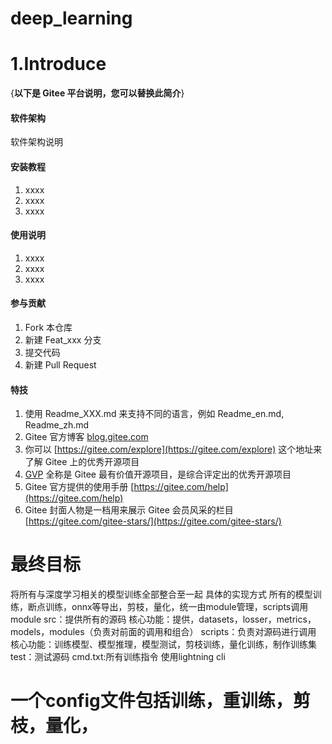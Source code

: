 # deep_learning

# 1.Introduce
{**以下是 Gitee 平台说明，您可以替换此简介**}


#### 软件架构
软件架构说明


#### 安装教程

1.  xxxx
2.  xxxx
3.  xxxx

#### 使用说明

1.  xxxx
2.  xxxx
3.  xxxx

#### 参与贡献

1.  Fork 本仓库
2.  新建 Feat_xxx 分支
3.  提交代码
4.  新建 Pull Request


#### 特技

1.  使用 Readme\_XXX.md 来支持不同的语言，例如 Readme\_en.md, Readme\_zh.md
2.  Gitee 官方博客 [blog.gitee.com](https://blog.gitee.com)
3.  你可以 [https://gitee.com/explore](https://gitee.com/explore) 这个地址来了解 Gitee 上的优秀开源项目
4.  [GVP](https://gitee.com/gvp) 全称是 Gitee 最有价值开源项目，是综合评定出的优秀开源项目
5.  Gitee 官方提供的使用手册 [https://gitee.com/help](https://gitee.com/help)
6.  Gitee 封面人物是一档用来展示 Gitee 会员风采的栏目 [https://gitee.com/gitee-stars/](https://gitee.com/gitee-stars/)

# 最终目标
将所有与深度学习相关的模型训练全部整合至一起
具体的实现方式
所有的模型训练，断点训练，onnx等导出，剪枝，量化，统一由module管理，scripts调用module
src：提供所有的源码
    核心功能：提供，datasets，losser，metrics，models，modules（负责对前面的调用和组合）
scripts：负责对源码进行调用
    核心功能：训练模型、模型推理，模型测试，剪枝训练，量化训练，制作训练集
test：测试源码
cmd.txt:所有训练指令
使用lightning cli
# 一个config文件包括训练，重训练，剪枝，量化，
